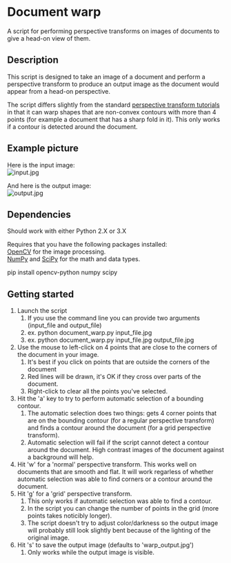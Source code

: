 # Document warp
A script for performing perspective transforms on images of documents to give a head-on view of them.

## Description

This script is designed to take an image of a document and perform a perspective transform to produce an output image as the document would appear from a head-on perspective.  

The script differs slightly from the standard [perspective transform tutorials] in that it can warp shapes that are non-convex contours with more than 4 points (for example a document that has a sharp fold in it). This only works if a contour is detected around the document.  

[perspective transform tutorials]: https://docs.opencv.org/3.4/da/d6e/tutorial_py_geometric_transformations.html

## Example picture

Here is the input image:  
![input.jpg](https://github.com/fbieberly/document_warp/wiki/input.jpg?raw=true "input.jpg")

And here is the output image:  
![output.jpg](https://github.com/fbieberly/document_warp/wiki/output.jpg?raw=true "output.jpg")



## Dependencies

Should work with either Python 2.X or 3.X

Requires that you have the following packages installed:  
[OpenCV] for the image processing.  
[NumPy] and [SciPy] for the math and data types.  

pip install opencv-python numpy scipy

[OpenCV]: https://opencv.org/
[NumPy]: https://www.numpy.org/
[SciPy]: https://www.scipy.org/

## Getting started

1. Launch the script
    1. If you use the command line you can provide two arguments (input_file and output_file)
    1. ex. python document_warp.py input_file.jpg
    1. ex. python document_warp.py input_file.jpg output_file.jpg
1. Use the mouse to left-click on 4 points that are close to the corners of the document in your image.
    1. It's best if you click on points that are outside the corners of the document
    1. Red lines will be drawn, it's OK if they cross over parts of the document.
    1. Right-click to clear all the points you've selected.
1. Hit the 'a' key to try to perform automatic selection of a bounding contour.
    1. The automatic selection does two things: gets 4 corner points that are on the bounding contour (for a regular perspective transform) and finds a contour around the document (for a grid perspective transform).
    1. Automatic selection will fail if the script cannot detect a contour around the document. High contrast images of the document against a background will help.
1. Hit 'w' for a 'normal' perspective transform. This works well on documents that are smooth and flat. It will work regarless of whether automatic selection was able to find corners or a contour around the document.
1. Hit 'g' for a 'grid' perspective transform.
    1. This only works if automatic selection was able to find a contour. 
    1. In the script you can change the number of points in the grid (more points takes noticibly longer).
    1. The script doesn't try to adjust color/darkness so the output image will probably still look slightly bent because of the lighting of the original image.
1. Hit 's' to save the output image (defaults to 'warp_output.jpg')
    1. Only works while the output image is visible.


